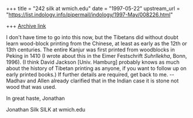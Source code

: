 +++
title = "242 silk at wmich.edu"
date = "1997-05-22"
upstream_url = "https://list.indology.info/pipermail/indology/1997-May/008226.html"

+++
[Archive link](https://list.indology.info/pipermail/indology/1997-May/008226.html)

I don't have time to go into this now, but the Tibetans did without doubt
learn wood-block printing from the Chinese, at least as early as the 12th
or 13th centuries.  The entire Kanjur was first printed from woodblocks in
Peking in 1410 (I wrote about this in the Eimer Festschrift _Suhrllekha_,
Bonn, 1996).  (I think David Jackson [Univ. Hamburg] probably knows as much
about the history of Tibetan printing as anyone, if you want to follow up
on early printed books.)  If further details are required, get back to me.
-- Madhav and Allen already clarified that in the Indian case it is stone
not wood that was used.

In great haste, Jonathan

Jonathan Silk
SILK at wmich.edu






